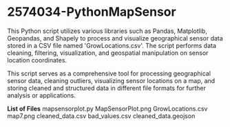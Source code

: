 # 2574034-PythonMapSensor
This Python script utilizes various libraries such as Pandas, Matplotlib, Geopandas, and Shapely to process and visualize geographical sensor data stored in a CSV file named 'GrowLocations.csv'. The script performs data cleaning, filtering, visualization, and geospatial manipulation on sensor location coordinates.

This script serves as a comprehensive tool for processing geographical sensor data, cleaning outliers, visualizing sensor locations on a map, and storing cleaned and structured data in different file formats for further analysis or applications.

**List of Files**
mapsensorplot.py
MapSensorPlot.png
GrowLocations.csv
map7.png
cleaned_data.csv
bad_values.csv
cleaned_data.geojson
